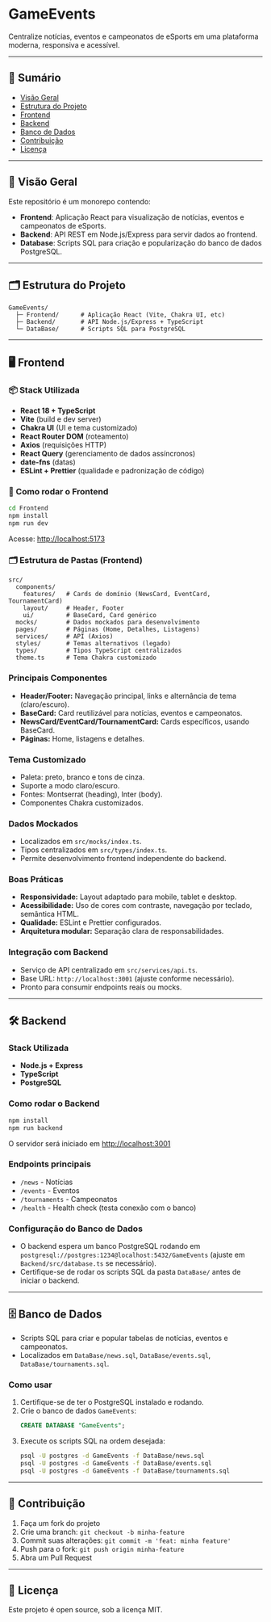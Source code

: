 # GameEvents

Centralize notícias, eventos e campeonatos de eSports em uma plataforma moderna, responsiva e acessível.

---

## 📑 Sumário
- [Visão Geral](#visão-geral)
- [Estrutura do Projeto](#estrutura-do-projeto)
- [Frontend](#frontend)
- [Backend](#backend)
- [Banco de Dados](#banco-de-dados)
- [Contribuição](#contribuição)
- [Licença](#licença)

---

## 👀 Visão Geral
Este repositório é um monorepo contendo:
- **Frontend**: Aplicação React para visualização de notícias, eventos e campeonatos de eSports.
- **Backend**: API REST em Node.js/Express para servir dados ao frontend.
- **Database**: Scripts SQL para criação e popularização do banco de dados PostgreSQL.

---

## 🗂️ Estrutura do Projeto
```
GameEvents/
  ├─ Frontend/      # Aplicação React (Vite, Chakra UI, etc)
  ├─ Backend/       # API Node.js/Express + TypeScript
  └─ DataBase/      # Scripts SQL para PostgreSQL
```

---

## 🖥️ Frontend

### 📦 Stack Utilizada
- **React 18 + TypeScript**
- **Vite** (build e dev server)
- **Chakra UI** (UI e tema customizado)
- **React Router DOM** (roteamento)
- **Axios** (requisições HTTP)
- **React Query** (gerenciamento de dados assíncronos)
- **date-fns** (datas)
- **ESLint + Prettier** (qualidade e padronização de código)

### 🚀 Como rodar o Frontend

```bash
cd Frontend
npm install
npm run dev
```
Acesse: [http://localhost:5173](http://localhost:5173)

### 🗂️ Estrutura de Pastas (Frontend)
```
src/
  components/
    features/   # Cards de domínio (NewsCard, EventCard, TournamentCard)
    layout/     # Header, Footer
    ui/         # BaseCard, Card genérico
  mocks/        # Dados mockados para desenvolvimento
  pages/        # Páginas (Home, Detalhes, Listagens)
  services/     # API (Axios)
  styles/       # Temas alternativos (legado)
  types/        # Tipos TypeScript centralizados
  theme.ts      # Tema Chakra customizado
```

### Principais Componentes
- **Header/Footer:** Navegação principal, links e alternância de tema (claro/escuro).
- **BaseCard:** Card reutilizável para notícias, eventos e campeonatos.
- **NewsCard/EventCard/TournamentCard:** Cards específicos, usando BaseCard.
- **Páginas:** Home, listagens e detalhes.

### Tema Customizado
- Paleta: preto, branco e tons de cinza.
- Suporte a modo claro/escuro.
- Fontes: Montserrat (heading), Inter (body).
- Componentes Chakra customizados.

### Dados Mockados
- Localizados em `src/mocks/index.ts`.
- Tipos centralizados em `src/types/index.ts`.
- Permite desenvolvimento frontend independente do backend.

### Boas Práticas
- **Responsividade:** Layout adaptado para mobile, tablet e desktop.
- **Acessibilidade:** Uso de cores com contraste, navegação por teclado, semântica HTML.
- **Qualidade:** ESLint e Prettier configurados.
- **Arquitetura modular:** Separação clara de responsabilidades.

### Integração com Backend
- Serviço de API centralizado em `src/services/api.ts`.
- Base URL: `http://localhost:3001` (ajuste conforme necessário).
- Pronto para consumir endpoints reais ou mocks.

---

## 🛠️ Backend

### Stack Utilizada
- **Node.js + Express**
- **TypeScript**
- **PostgreSQL**

### Como rodar o Backend

```bash
npm install
npm run backend
```
O servidor será iniciado em [http://localhost:3001](http://localhost:3001)

### Endpoints principais
- `/news` - Notícias
- `/events` - Eventos
- `/tournaments` - Campeonatos
- `/health` - Health check (testa conexão com o banco)

### Configuração do Banco de Dados
- O backend espera um banco PostgreSQL rodando em `postgresql://postgres:1234@localhost:5432/GameEvents` (ajuste em `Backend/src/database.ts` se necessário).
- Certifique-se de rodar os scripts SQL da pasta `DataBase/` antes de iniciar o backend.

---

## 🗄️ Banco de Dados

- Scripts SQL para criar e popular tabelas de notícias, eventos e campeonatos.
- Localizados em `DataBase/news.sql`, `DataBase/events.sql`, `DataBase/tournaments.sql`.

### Como usar
1. Certifique-se de ter o PostgreSQL instalado e rodando.
2. Crie o banco de dados `GameEvents`:
   ```sql
   CREATE DATABASE "GameEvents";
   ```
3. Execute os scripts SQL na ordem desejada:
   ```bash
   psql -U postgres -d GameEvents -f DataBase/news.sql
   psql -U postgres -d GameEvents -f DataBase/events.sql
   psql -U postgres -d GameEvents -f DataBase/tournaments.sql
   ```

---

## 🤝 Contribuição
1. Faça um fork do projeto
2. Crie uma branch: `git checkout -b minha-feature`
3. Commit suas alterações: `git commit -m 'feat: minha feature'`
4. Push para o fork: `git push origin minha-feature`
5. Abra um Pull Request

---

## 📄 Licença
Este projeto é open source, sob a licença MIT. 